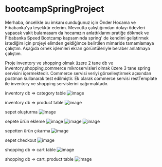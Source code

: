 # bootcampSpringProject
Merhaba, öncelikle bu imkanı sunduğunuz için Önder Hocama ve Fibabanka'ya teşekkür ederim. Mevcutta çalıştığımdan dolayı ödevleri yapacak vakit bulamasam da hocamızın anlattıklarını pratiğe dökmek ve Fibabanka Speed Bootcamp kapsamında spring' de kendimi geliştirmek istediğim için projeyi elimden geldiğimce belirtilen mimaride tamamlamaya çalıştım. Aşağıda örnek işlemleri ekran görüntüleriyle beraber anlatmaya çalıştım. 

Proje inventory ve shopping olmak üzere 2 tane db ve inventory,shopping,commerce mikroservisleri olmak üzere 3 tane spring servisini içermektedir. Commerce servisi veriyi görselleştirmek açısından postman kullanarak test edilmiştir. Ek olarak commerce servisi restTemplate ile inventory ve shopping servislerini çağırmaktadır.

inventory db => category table
![image](https://user-images.githubusercontent.com/72450893/200873584-ec213be8-87cb-437f-93c2-2594208fc32e.png)

inventory db => product table
![image](https://user-images.githubusercontent.com/72450893/200875595-02a55f70-c154-4d53-8562-2029d880ad03.png)

sepet oluşturma
![image](https://user-images.githubusercontent.com/72450893/200891708-55ef3125-077d-4104-84be-6253fdcf3c32.png)

sepete ürün ekleme
![image](https://user-images.githubusercontent.com/72450893/200892096-2603e8dc-d16f-427a-b599-108f496a8254.png)
![image](https://user-images.githubusercontent.com/72450893/200892208-cb780ed4-5939-46c1-961a-0e9c070fb899.png)
![image](https://user-images.githubusercontent.com/72450893/200892355-92838aff-5bb2-4f3b-9125-886ec1532f45.png)

sepetten ürün çıkarma
![image](https://user-images.githubusercontent.com/72450893/200892650-b0a3cc87-a1d6-4b1e-99b0-80d6cd13e3b9.png)

sepet checkout
![image](https://user-images.githubusercontent.com/72450893/200892938-5df09675-48f3-4f28-a7c8-f721494d702c.png)

shopping db => cart table
![image](https://user-images.githubusercontent.com/72450893/200893087-a60f40ba-77af-40ae-be71-68d7823eec52.png)

shopping db => cart_product table
![image](https://user-images.githubusercontent.com/72450893/200893235-1413defb-7edf-4350-bb13-3d1fae6a26c6.png)
